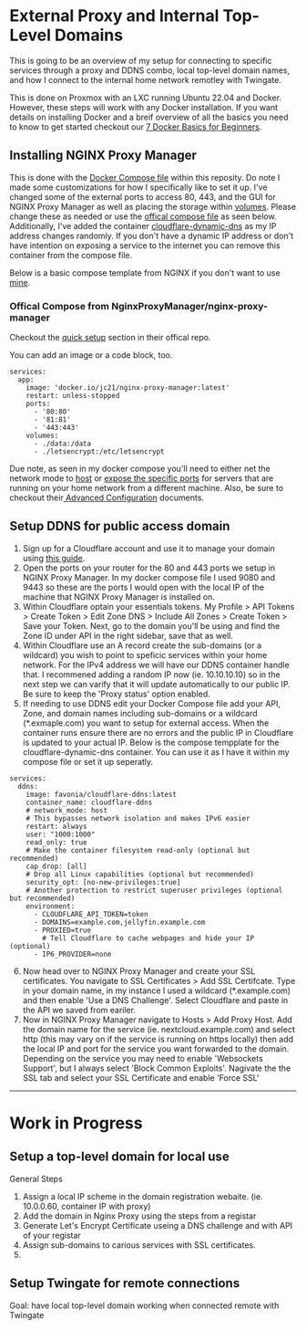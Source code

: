 # External Proxy and Internal Top-Level Domains

This is going to be an overview of my setup for connecting to specific services through a proxy and DDNS combo, local top-level domain names, and how I connect to the internal home network remotley with Twingate.

This is done on Proxmox with an LXC running Ubuntu 22.04 and Docker. However, these steps will work with any Docker installation. If you want details on installing Docker and a breif overview of all the basics you need to know to get started checkout our [7 Docker Basics for Beginners](https://techhut.tv/7-docker-basics-for-beginner).

## Installing NGINX Proxy Manager
This is done with the [Docker Compose file](https://github.com/TechHutTV/homelab/blob/main/proxy/compose.yaml) within this reposity. Do note I made some customizations for how I specifically like to set it up. I've changed some of the external ports to access 80, 443, and the GUI for NGINX Proxy Manager as well as placing the storage within [volumes](https://docs.docker.com/engine/storage/volumes/). Please change these as needed or use the [offical compose file](https://github.com/NginxProxyManager/nginx-proxy-manager) as seen below. Additionally, I've added the container [cloudflare-dynamic-dns](https://github.com/favonia/cloudflare-ddns) as my IP address changes randomly. If you don't have a dynamic IP address or don't have intention on exposing a service to the internet you can remove this container from the compose file.

Below is a basic compose template from NGINX if you don't want to use [mine](https://github.com/TechHutTV/homelab/blob/main/proxy/compose.yaml).

### Offical Compose from NginxProxyManager/nginx-proxy-manager

Checkout the [quick setup](https://github.com/NginxProxyManager/nginx-proxy-manager?tab=readme-ov-file#quick-setup) section in their offical repo.

You can add an image or a code block, too.

```
services:
  app:
    image: 'docker.io/jc21/nginx-proxy-manager:latest'
    restart: unless-stopped
    ports:
      - '80:80'
      - '81:81'
      - '443:443'
    volumes:
      - ./data:/data
      - ./letsencrypt:/etc/letsencrypt
```
Due note, as seen in my docker compose you'll need to either net the network mode to [host](https://stackoverflow.com/questions/42438381/docker-nginx-proxy-to-host#:~:text=Use%20network_mode%3A%20host%2C%20this%20will%20bind%20your%20nginx,every%20exposed%20port%20is%20binded%20to%20host%27s%20interface.) or [expose the specific ports](https://www.reddit.com/r/homelab/comments/1c38ize/nginx_proxy_manager_cant_route_to_different_port/#:~:text=Nginx%20Proxy%20Manager%20is%20in%20a%20docker%20container.) for servers that are running on your home network from a different machine. Also, be sure to checkout their[ Advanced Configuration](https://nginxproxymanager.com/advanced-config/) documents.


## Setup DDNS for public access domain
1. Sign up for a Cloudflare account and use it to manage your domain using [this guide](https://developers.cloudflare.com/fundamentals/setup/manage-domains/add-site/).
2. Open the ports on your router for the 80 and 443 ports we setup in NGINX Proxy Manager. In my docker compose file I used 9080 and 9443 so these are the ports I would open with the local IP of the machine that NGINX Proxy Manager is installed on.
2. Within Cloudflare optain your essentials tokens. My Profile > API Tokens > Create Token > Edit Zone DNS > Include All Zones > Create Token > Save your Token. Next, go to the domain you'll be using and find the Zone ID under API in the right sidebar, save that as well. 
3. Within Cloudflare use an A record create the sub-domains (or a wildcard) you wish to point to speficic services within your home network. For the IPv4 address we will have our DDNS container handle that. I recommened adding a random IP now (ie. 10.10.10.10) so in the next step we can varify that it will update automatically to our public IP. Be sure to keep the 'Proxy status' option enabled.
4. If needing to use DDNS edit your Docker Compose file add your API, Zone, and domain names including sub-domains or a wildcard (*.exmaple.com) you want to setup for external access. When the container runs ensure there are no errors and the public IP in Cloudflare is updated to your actual IP.
Below is the compose tempplate for the cloudflare-dynamic-dns container. You can use it as I have it within my compose file or set it up seperatly.
```
services:
  ddns:
    image: favonia/cloudflare-ddns:latest
    container_name: cloudflare-ddns
    # network_mode: host
    # This bypasses network isolation and makes IPv6 easier
    restart: always
    user: "1000:1000"
    read_only: true
    # Make the container filesystem read-only (optional but recommended)
    cap_drop: [all]
    # Drop all Linux capabilities (optional but recommended)
    security_opt: [no-new-privileges:true]
    # Another protection to restrict superuser privileges (optional but recommended)
    environment:
      - CLOUDFLARE_API_TOKEN=token
      - DOMAINS=example.com,jellyfin.example.com
      - PROXIED=true
        # Tell Cloudflare to cache webpages and hide your IP (optional)
      - IP6_PROVIDER=none
```
6. Now head over to NGINX Proxy Manager and create your SSL certificates. You navigate to SSL Certificates > Add SSL Certifcate. Type in your domain name, in my instance I used a wildcard (*.example.com) and then enable 'Use a DNS Challenge'. Select Cloudflare and paste in the API we saved from eariler.
7. Now in NGINX Proxy Manager navigate to Hosts > Add Proxy Host. Add the domain name for the service (ie. nextcloud.example.com) and select http (this may vary on if the service is running on https locally) then add the local IP and port for the service you want forwarded to the domain. Depending on the service you may need to enable 'Websockets Support', but I always select 'Block Common Exploits'. Nagivate the the SSL tab and select your SSL Certificate and enable 'Force SSL'


---
# Work in Progress

## Setup a top-level domain for local use
General Steps
1. Assign a local IP scheme in the domain registration webaite. (ie. 10.0.0.60, container IP with proxy)
2. Add the domain in Nginx Proxy using the steps from a registar
3. Generate Let's Encrypt Certificate useing a DNS challenge and with API of your registar
4. Assign sub-domains to carious services with SSL certificates.
5. 
## Setup Twingate for remote connections
Goal: have local top-level domain working when connected remote with Twingate



